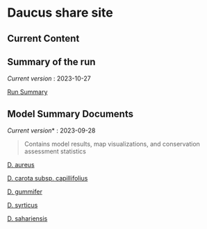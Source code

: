 # Daucus share site

## Current Content

## Summary of the run
*Current version* : 2023-10-27

<a href="https://geospatialcentroid.github.io/Daucus/test1_Summary.html" target="_blank">Run Summary</a>


## Model Summary Documents
*Current version** : 2023-09-28

> Contains model results, map visualizations, and conservation assessment statistics

<a href="https://geospatialcentroid.github.io/Daucus/Daucus_aureus.html" target="_blank">D. aureus</a>

<a href="https://geospatialcentroid.github.io/Daucus/Daucus_carota_subsp._capillifolius.html" target="_blank">D. carota subsp. capillifolius</a>

<a href="https://geospatialcentroid.github.io/Daucus/Daucus_carota_subsp._gummifer.html" target="_blank">D. gummifer</a>

<a href="https://geospatialcentroid.github.io/Daucus/Daucus_syrticus.html" target="_blank">D. syrticus</a>

<a href="https://geospatialcentroid.github.io/Daucus/Daucus_sahariensis.html" target="_blank">D. sahariensis</a>

